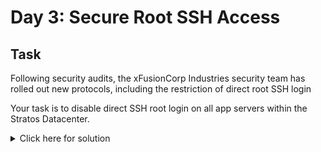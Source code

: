 # Day 3: Secure Root SSH Access  

## Task
Following security audits, the xFusionCorp Industries security team has rolled out new protocols, including the restriction of direct root SSH login  
  
Your task is to disable direct SSH root login on all app servers within the Stratos Datacenter.

<details>
  <summary>Click here for solution </summary>
  
## Solution
For each app server:  
1. SSH into the server
2. Back Up the original configuration
```bash
sudo cp /etc/ssh/sshd_config /etc/ssh/sshd_config.bak
```
3. Edit the SSH Daemon configuration file
```bash
# Set PermitRootLogin to no or add it if it isn't present in the file
sudo vi /etc/ssh/sshd_config

# Alternative: Edit in the CLI with sed
sudo sed -i 's/^PermitRootLogin.*/PermitRootLogin no/' /etc/ssh/sshd_config
```
4. Verify SSH configuration
```bash
# Edit the file if necessary to fix any syntax error
sudo sshd -t
```
5. Restart SSH Service
```bash
sudo systemctl restart sshd
```
</details>
